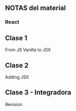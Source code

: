 ## NOTAS del material

### React 

## Clase 1 
From JS Vanilla to JSX

## Clase 2
Adding JSX

## Clase 3 - Integradora 
Revision 